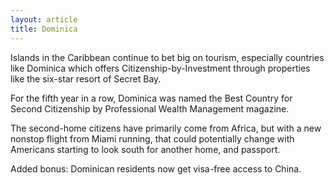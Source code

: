 ```yaml
---
layout: article
title: Dominica
---
```


Islands in the Caribbean continue to bet big on tourism, especially countries like Dominica which offers Citizenship-by-Investment through properties like the six-star resort of Secret Bay.

For the fifth year in a row, Dominica was named the Best Country for Second Citizenship by Professional Wealth Management magazine.

The second-home citizens have primarily come from Africa, but with a new nonstop flight from Miami running, that could potentially change with Americans starting to look south for another home, and passport.

Added bonus: Dominican residents now get visa-free access to China.
